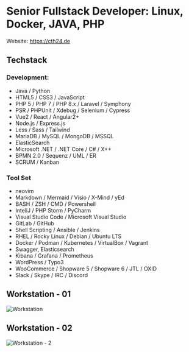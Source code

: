 # Senior Fullstack Developer: Linux, Docker, JAVA, PHP

Website: https://cth24.de

## Techstack

### Development:
- Java / Python
- HTML5 / CSS3 / JavaScript 
- PHP 5 / PHP 7 / PHP 8.x / Laravel / Symphony
- PSR / PHPUnit / Xdebug / Selenium / Cypress 
- Vue2 / React / Angular2+
- Node.js / Express.js
- Less / Sass / Tailwind
- MariaDB / MySQL / MongoDB / MSSQL
- ElasticSearch
- Microsoft .NET / .NET Core / C# / X++
- BPMN 2.0 / Sequenz / UML / ER 
- SCRUM / Kanban

### Tool Set
- neovim
- Markdown / Mermaid / Visio / X-Mind / yEd
- BASH / ZSH / CMD / Powershell
- InteliJ / PHP Storm / PyCharm
- Visual Studio Code / Microsoft Visual Studio
- GitLab / GitHub
- Shell Scripting / Ansible / Jenkins
- RHEL / Rocky Linux / Debian / Ubuntu LTS
- Docker / Podman / Kubernetes / VirtualBox / Vagrant
- Swagger, Elasticsearch
- Kibana / Grafana / Prometheus
- WordPress / Typo3
- WooCommerce / Shopware 5 / Shopware 6 / JTL / OXID
- Slack / Skype / IRC / Discord

## Workstation - 01
![Workstation](https://user-images.githubusercontent.com/1764695/200632922-548680ad-464b-4449-9c10-1e4f2e1f6bfc.jpg)

## Workstation - 02
![Workstation - 2](https://user-images.githubusercontent.com/1764695/200636128-93fa8422-abb2-41ef-b51b-78488dbdd597.jpg)

